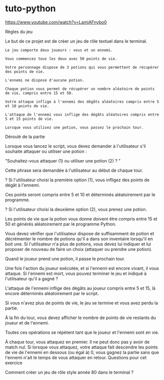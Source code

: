 # tuto-python

https://www.youtube.com/watch?v=LamjAFnybo0

Règles du jeu

Le but de ce projet est de créer un jeu de rôle textuel dans le terminal.

    Le jeu comporte deux joueurs : vous et un ennemi.

    Vous commencez tous les deux avec 50 points de vie.

    Votre personnage dispose de 3 potions qui vous permettent de récupérer des points de vie.

    L'ennemi ne dispose d'aucune potion.

    Chaque potion vous permet de récupérer un nombre aléatoire de points de vie, compris entre 15 et 50.

    Votre attaque inflige à l'ennemi des dégâts aléatoires compris entre 5 et 10 points de vie.

    L'attaque de l'ennemi vous inflige des dégâts aléatoires compris entre 5 et 15 points de vie.

    Lorsque vous utilisez une potion, vous passez le prochain tour.

Déroulé de la partie

Lorsque vous lancez le script, vous devez demander à l'utilisateur s'il souhaite attaquer ou utiliser une potion :

"Souhaitez-vous attaquer (1) ou utiliser une potion (2) ? "

Cette phrase sera demandée à l'utilisateur au début de chaque tour.

?  Si l'utilisateur choisi la première option (1), vous infligez des points de dégât à l'ennemi.

Ces points seront compris entre 5 et 10 et déterminés aléatoirement par le programme.

?  Si l'utilisateur choisi la deuxième option (2), vous prenez une potion.

Les points de vie que la potion vous donne doivent être compris entre 15 et 50 et générés aléatoirement par le programme Python.

Vous devez vérifier que l'utilisateur dispose de suffisamment de potion et décrémenter le nombre de potions qu'il a dans son inventaire lorsqu'il en boit une. Si l'utilisateur n'a plus de potions, vous devez lui indiquer et lui proposer de nouveau de faire un choix (attaquer ou prendre une potion).

Quand le joueur prend une potion, il passe le prochain tour.

Une fois l'action du joueur exécutée, et si l'ennemi est encore vivant, il vous attaque. Si l'ennemi est mort, vous pouvez terminer le jeu et indiqué à l'utilisateur qu'il a gagné ?

L'attaque de l'ennemi inflige des dégâts au joueur compris entre 5 et 15, là encore déterminés aléatoirement par le script.

Si vous n'avez plus de points de vie, le jeu se termine et vous avez perdu la partie.

À la fin du tour, vous devez afficher le nombre de points de vie restants du joueur et de l'ennemi.

Toutes ces opérations se répètent tant que le joueur et l'ennemi sont en vie.

À chaque tour, vous attaquez en premier. Il ne peut donc pas y avoir de match nul. Si lorsque vous attaquez, votre attaque fait descendre les points de vie de l'ennemi en dessous (ou égal à) 0, vous gagnez la partie sans que l'ennemi n'ait le temps de vous attaquer en retour.
Questions pour cet exercice

Comment créer un jeu de rôle style année 80 dans le terminal ?